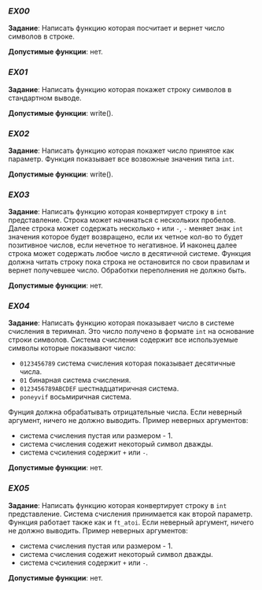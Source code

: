 ### *EX00*

**Задание**: Написать функцию которая посчитает и вернет число символов в строке.

**Допустимые функции**: нет.

### *EX01*

**Задание**: Написать функцию которая покажет строку символов в стандартном выводе.

**Допустимые функции**: write().

### *EX02*

**Задание**: Написать функцию которая покажет число принятое как параметр. Функция показывает все возвожные значения типа `int`.  

**Допустимые функции**: write().

### *EX03*

**Задание**: Написать функцию которая конвертирует строку в `int` представление. Строка может начинаться с нескольких пробелов. Далее строка может содержать несколько `+` или `-`, `-` меняет знак `int` значения которое будет возвращено, если их четное кол-во то будет позитивное числов, если нечетное то негативное. И наконец далее строка может содержать любое число в десятичной системе. Функция должна читать строку пока строка не остановится по свои правилам и вернет получевшее число. Обработки переполнения не должно быть.

**Допустимые функции**: нет.

### *EX04*

**Задание**: Написать функцию которая показывает число в системе счисления в теримнал. Это число получено в формате `int` на основание строки символов. Система счисления содержит все используемые символы которые показывают число:
- `0123456789` система счисления которая показывает десятичные числа.
- `01` бинарная система счисления.
- `0123456789ABCDEF` шестнадцатиричная система.
- `poneyvif` восьмиричная система.

Фунция должна обрабатывать отрицательные числа. Если неверный аргумент, ничего не должно выводить. Пример неверных аргументов:
- система счисления пустая или размером - 1.
- система счисления содежит некоторый символ дважды.
- система счсиления содержит `+` или `-`.

**Допустимые функции**: нет.

### *EX05*

**Задание**: Написать функцию которая конвертирует строку в `int` представление. Система счисления принимается как второй параметр. Функция работает также как и `ft_atoi`. Если неверный аргумент, ничего не должно выводить. Пример неверных аргументов:
- система счисления пустая или размером - 1.
- система счисления содежит некоторый символ дважды.
- система счсиления содержит `+` или `-`.

**Допустимые функции**: нет.

